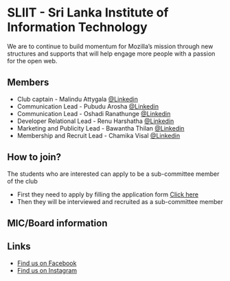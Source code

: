 
# SLIIT - Sri Lanka Institute of Information Technology

We are to continue to build momentum for Mozilla’s mission through new structures and supports that will help engage more people with a passion for the open web.

## Members

* Club captain - Malindu Attygala [@Linkedin](https://www.linkedin.com/in/malindu-attygala-b98b34182/)  
* Communication Lead - Pubudu Arosha [@Linkedin](https://www.linkedin.com/in/pubuduarosha/)  
* Communication Lead - Oshadi Ranathunge [@Linkedin](https://www.linkedin.com/in/oshadi-ranathunge-23055b174/) 
* Developer Relational Lead - Renu Harshatha [@Linkedin](https://www.linkedin.com/in/renu-harshatha/)  
* Marketing and Publicity Lead - Bawantha Thilan [@Linkedin](https://www.linkedin.com/in/bawanthathilan/) 
* Membership and Recruit Lead - Chamika Visal [@Linkedin](https://www.linkedin.com/in/chamika-perera-294074194/)

## How to join?
The students who are interested can apply to be a sub-committee member of the club

- First they need to apply by filling the application form [Click here](https://forms.gle/zCSZPvHB8WzGqvKS6)
- Then they will be interviewed and recruited as a sub-committee member

## MIC/Board information


## Links
- [Find us on Facebook](https://www.facebook.com/sliitmcc)
- [Find us on Instagram](https://www.instagram.com/mozillacampusclubsliit/)

